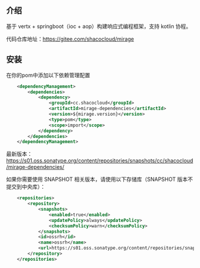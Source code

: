 ## 介绍

基于 vertx + springboot（ioc + aop）构建响应式编程框架，支持 kotlin 协程。

代码仓库地址：https://gitee.com/shacocloud/mirage

## 安装

在你的pom中添加以下依赖管理配置

```xml
    <dependencyManagement>
        <dependencies>
            <dependency>
                <groupId>cc.shacocloud</groupId>
                <artifactId>mirage-dependencies</artifactId>
                <version>${mirage.version}</version>
                <type>pom</type>
                <scope>import</scope>
            </dependency>
        </dependencies>
    </dependencyManagement>
```

最新版本：https://s01.oss.sonatype.org/content/repositories/snapshots/cc/shacocloud/mirage-dependencies/

如果你需要使用 SNAPSHOT 相关版本，请使用以下存储库（SNAPSHOT 版本不提交到中央库）：

```xml
    <repositories>
        <repository>
            <snapshots>
                <enabled>true</enabled>
                <updatePolicy>always</updatePolicy>
                <checksumPolicy>warn</checksumPolicy>
            </snapshots>
            <id>ossrh</id>
            <name>ossrh</name>
            <url>https://s01.oss.sonatype.org/content/repositories/snapshots/</url>
        </repository>
    </repositories>
```

